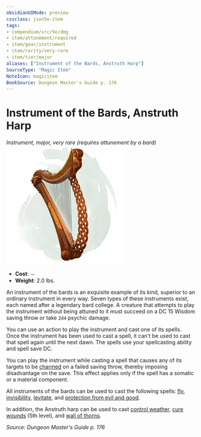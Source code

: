 ```yaml
---
obsidianUIMode: preview
cssclass: json5e-item
tags:
- compendium/src/5e/dmg
- item/attunement/required
- item/gear/instrument
- item/rarity/very-rare
- item/tier/major
aliases: ["Instrument of the Bards, Anstruth Harp"]
SourceType: "Magic Item"
NoteIcon: magicitem
BookSource: Dungeon Master's Guide p. 176
---
```

# Instrument of the Bards, Anstruth Harp
*Instrument, major, very rare (requires attunement by a bard)*  
![](/3-Mechanics/CLI/items/img/instrument-of-the-bards-anstruth-harp.webp#right)  

- **Cost**: ⏤
- **Weight**: 2.0 lbs.

An instrument of the bards is an exquisite example of its kind, superior to an ordinary instrument in every way. Seven types of these instruments exist, each named after a legendary bard college. A creature that attempts to play the instrument without being attuned to it must succeed on a DC 15 Wisdom saving throw or take `2d4` psychic damage.

You can use an action to play the instrument and cast one of its spells. Once the instrument has been used to cast a spell, it can't be used to cast that spell again until the next dawn. The spells use your spellcasting ability and spell save DC.

You can play the instrument while casting a spell that causes any of its targets to be [charmed](/3-Mechanics/CLI/rules/conditions.md#charmed) on a failed saving throw, thereby imposing disadvantage on the save. This effect applies only if the spell has a somatic or a material component.

All instruments of the bards can be used to cast the following spells: [fly](/3-Mechanics/CLI/spells/fly.md), [invisibility](/3-Mechanics/CLI/spells/invisibility.md), [levitate](/3-Mechanics/CLI/spells/levitate.md), and [protection from evil and good](/3-Mechanics/CLI/spells/protection-from-evil-and-good.md).

In addition, the Anstruth harp can be used to cast [control weather](/3-Mechanics/CLI/spells/control-weather.md), [cure wounds](/3-Mechanics/CLI/spells/cure-wounds.md) (5th level), and [wall of thorns](/3-Mechanics/CLI/spells/wall-of-thorns.md).

*Source: Dungeon Master's Guide p. 176*